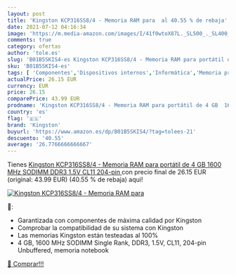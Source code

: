 ```yaml
---
layout: post
title: 'Kingston KCP316SS8/4 - Memoria RAM para  al 40.55 % de rebaja'
date: 2021-07-12 04:16:34
image: 'https://m.media-amazon.com/images/I/41f0wtoX87L._SL500_._SL400_.jpg'
comments: true
category: ofertas
author: 'tole.es'
slug: 'B01B5SKIS4-es Kingston KCP316SS8/4 - Memoria RAM para portátil de 4 GB...'
sku: 'B01B5SKIS4-es'
tags: [ 'Componentes','Dispositivos internos','Informática','Memoria principal','kingston','ram', ]
actualPrice: 26.15 EUR
currency: EUR
price: 26.15
comparePrice: 43.99 EUR
prodname: 'Kingston KCP316SS8/4 - Memoria RAM para portátil de 4 GB  1600 MHz SODIMM  DDR3  1.5V  CL11  204-pin '
country: 'es'
flag: '🇪🇸'
brand: 'Kingston'
buyurl: 'https://www.amazon.es/dp/B01B5SKIS4/?tag=tolees-21'
descuento: '40.55'
average: '26.7766666666667'
---
```


Tienes [Kingston KCP316SS8/4 - Memoria RAM para portátil de 4 GB  1600 MHz SODIMM  DDR3  1.5V  CL11  204-pin ](https://www.amazon.es/dp/B01B5SKIS4/?tag=tolees-21) con precio final de  26.15 EUR (original: 43.99 EUR) (40.55 %  de rebaja) aqui!

[![Kingston KCP316SS8/4 - Memoria RAM para ](https://m.media-amazon.com/images/I/41f0wtoX87L._SL500_._SL400_.jpg)](https://www.amazon.es/dp/B01B5SKIS4/?tag=tolees-21)

🔎:

- Garantizada con componentes de máxima calidad por Kingston
- Comprobar la compatibilidad de su sistema con Kingston
- Las memorias Kingston están testeadas al 100%
- 4 GB, 1600 MHz SODIMM Single Rank, DDR3, 1.5V, CL11, 204-pin Unbuffered, memoria notebook

[🛒 Comprar!!!](https://www.amazon.es/dp/B01B5SKIS4/?tag=tolees-21)
